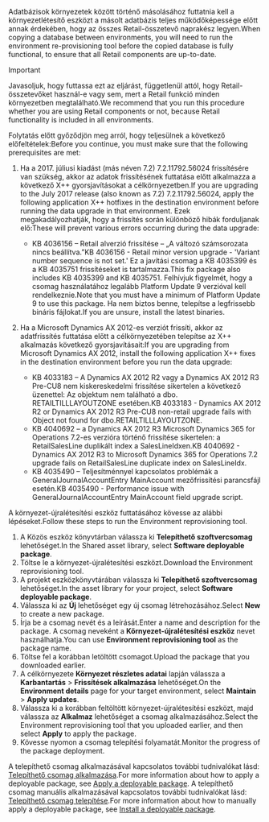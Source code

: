 <span data-ttu-id="db045-101">Adatbázisok környezetek között történő másolásához futtatnia kell a környezetlétesítő eszközt a másolt adatbázis teljes működőképessége előtt annak érdekében, hogy az összes Retail-összetevő naprakész legyen.</span><span class="sxs-lookup"><span data-stu-id="db045-101">When copying a database between environments, you will need to run the environment re-provisioning tool before the copied database is fully functional, to ensure that all Retail components are up-to-date.</span></span>

> [!IMPORTANT]
> <span data-ttu-id="db045-102">Javasoljuk, hogy futtassa ezt az eljárást, függetlenül attól, hogy Retail-összetevőket használ-e vagy sem, mert a Retail funkció minden környezetben megtalálható.</span><span class="sxs-lookup"><span data-stu-id="db045-102">We recommend that you run this procedure whether you are using Retail components or not, because Retail functionality is included in all environments.</span></span> 

<span data-ttu-id="db045-103">Folytatás előtt győződjön meg arról, hogy teljesülnek a következő előfeltételek:</span><span class="sxs-lookup"><span data-stu-id="db045-103">Before you continue, you must make sure that the following prerequisites are met:</span></span>
1. <span data-ttu-id="db045-104">Ha a 2017. júliusi kiadást (más néven 7.2) 7.2.11792.56024 frissítésére van szükség, akkor az adatok frissítésének futtatása előtt alkalmazza a következő X++ gyorsjavításokat a célkörnyezetben.</span><span class="sxs-lookup"><span data-stu-id="db045-104">If you are upgrading to the July 2017 release (also known as 7.2) 7.2.11792.56024, apply the following application X++ hotfixes in the destination environment before running the data upgrade in that environment.</span></span> <span data-ttu-id="db045-105">Ezek megakadályozhatják, hogy a frissítés során különböző hibák forduljanak elő:</span><span class="sxs-lookup"><span data-stu-id="db045-105">These will prevent various errors occurring during the data upgrade:</span></span>

    - <span data-ttu-id="db045-106">KB 4036156 – Retail alverzió frissítése – „A változó számsorozata nincs beállítva.”</span><span class="sxs-lookup"><span data-stu-id="db045-106">KB 4036156 - Retail minor version upgrade - 'Variant number sequence is not set.'</span></span> <span data-ttu-id="db045-107">Ez a javítási csomag a KB 4035399 és a KB 4035751 frissítéseket is tartalmazza.</span><span class="sxs-lookup"><span data-stu-id="db045-107">This fix package also includes KB 4035399 and KB 4035751.</span></span> <span data-ttu-id="db045-108">Felhívjuk figyelmét, hogy a csomag használatához legalább Platform Update 9 verzióval kell rendelkeznie.</span><span class="sxs-lookup"><span data-stu-id="db045-108">Note that you must have a minimum of Platform Update 9 to use this package.</span></span> <span data-ttu-id="db045-109">Ha nem biztos benne, telepítse a legfrissebb bináris fájlokat.</span><span class="sxs-lookup"><span data-stu-id="db045-109">If you are unsure, install the latest binaries.</span></span>
    
2. <span data-ttu-id="db045-110">Ha a Microsoft Dynamics AX 2012-es verziót frissíti, akkor az adatfrissítés futtatása előtt a célkörnyezetében telepítse az X++ alkalmazás következő gyorsjavításait:</span><span class="sxs-lookup"><span data-stu-id="db045-110">If you are upgrading from Microsoft Dynamics AX 2012, install the following application X++ fixes in the destination environment before you run the data upgrade:</span></span>
    - <span data-ttu-id="db045-111">KB 4033183 – A Dynamics AX 2012 R2 vagy a Dynamics AX 2012 R3 Pre-CU8 nem kiskereskedelmi frissítése sikertelen a következő üzenettel: Az objektum nem található a dbo. RETAILTILLLAYOUTZONE esetében.</span><span class="sxs-lookup"><span data-stu-id="db045-111">KB 4033183 - Dynamics AX 2012 R2 or Dynamics AX 2012 R3 Pre-CU8 non-retail upgrade fails with Object not found for dbo.RETAILTILLLAYOUTZONE.</span></span>
    - <span data-ttu-id="db045-112">KB 4040692 – a Dynamics AX 2012 R3 Microsoft Dynamics 365 for Operations 7.2-es verzióra történő frissítése sikertelen: a RetailSalesLine duplikált index a SalesLineIdxen.</span><span class="sxs-lookup"><span data-stu-id="db045-112">KB 4040692 - Dynamics AX 2012 R3 to Microsoft Dynamics 365 for Operations 7.2 upgrade fails on RetailSalesLine duplicate index on SalesLineIdx.</span></span>
    - <span data-ttu-id="db045-113">KB 4035490 – Teljesítménnyel kapcsolatos problémák a GeneralJournalAccountEntry MainAccount mezőfrissítési parancsfájl esetén.</span><span class="sxs-lookup"><span data-stu-id="db045-113">KB 4035490 - Performance issue with GeneralJournalAccountEntry MainAccount field upgrade script.</span></span>


<span data-ttu-id="db045-114">A környezet-újralétesítési eszköz futtatásához kövesse az alábbi lépéseket.</span><span class="sxs-lookup"><span data-stu-id="db045-114">Follow these steps to run the Environment reprovisioning tool.</span></span>

1. <span data-ttu-id="db045-115">A Közös eszköz könyvtárban válassza ki **Telepíthető szoftvercsomag** lehetőséget.</span><span class="sxs-lookup"><span data-stu-id="db045-115">In the Shared asset library, select **Software deployable package**.</span></span>
2. <span data-ttu-id="db045-116">Töltse le a környezet-újralétesítési eszközt.</span><span class="sxs-lookup"><span data-stu-id="db045-116">Download the Environment reprovisioning tool.</span></span>
3. <span data-ttu-id="db045-117">A projekt eszközkönyvtárában válassza ki **Telepíthető szoftvercsomag** lehetőséget.</span><span class="sxs-lookup"><span data-stu-id="db045-117">In the asset library for your project, select **Software deployable package**.</span></span>
4. <span data-ttu-id="db045-118">Válassza ki az **Új** lehetőséget egy új csomag létrehozásához.</span><span class="sxs-lookup"><span data-stu-id="db045-118">Select **New** to create a new package.</span></span>
5. <span data-ttu-id="db045-119">Írja be a csomag nevét és a leírását.</span><span class="sxs-lookup"><span data-stu-id="db045-119">Enter a name and description for the package.</span></span> <span data-ttu-id="db045-120">A csomag neveként a **Környezet-újralétesítési eszköz** nevet használhatja.</span><span class="sxs-lookup"><span data-stu-id="db045-120">You can use **Environment reprovisioning tool** as the package name.</span></span>
6. <span data-ttu-id="db045-121">Töltse fel a korábban letöltött csomagot.</span><span class="sxs-lookup"><span data-stu-id="db045-121">Upload the package that you downloaded earlier.</span></span>
7. <span data-ttu-id="db045-122">A célkörnyezete **Környezet részletes adatai** lapján válassza a **Karbantartás** > **Frissítések alkalmazása** lehetőséget.</span><span class="sxs-lookup"><span data-stu-id="db045-122">On the **Environment details** page for your target environment, select **Maintain** > **Apply updates**.</span></span>
8. <span data-ttu-id="db045-123">Válassza ki a korábban feltöltött környezet-újralétesítési eszközt, majd válassza az **Alkalmaz** lehetőséget a csomag alkalmazásához.</span><span class="sxs-lookup"><span data-stu-id="db045-123">Select the Environment reprovisioning tool that you uploaded earlier, and then select **Apply** to apply the package.</span></span>
9. <span data-ttu-id="db045-124">Kövesse nyomon a csomag telepítési folyamatát.</span><span class="sxs-lookup"><span data-stu-id="db045-124">Monitor the progress of the package deployment.</span></span> 

<span data-ttu-id="db045-125">A telepíthető csomag alkalmazásával kapcsolatos további tudnivalókat lásd: [Telepíthető csomag alkalmazása](../deployment/create-apply-deployable-package.md).</span><span class="sxs-lookup"><span data-stu-id="db045-125">For more information about how to apply a deployable package, see [Apply a deployable package](../deployment/create-apply-deployable-package.md).</span></span> <span data-ttu-id="db045-126">A telepíthető csomag manuális alkalmazásával kapcsolatos további tudnivalókat lásd: [Telepíthető csomag telepítése](../deployment/install-deployable-package.md).</span><span class="sxs-lookup"><span data-stu-id="db045-126">For more information about how to manually apply a deployable package, see [Install a deployable package](../deployment/install-deployable-package.md).</span></span>
